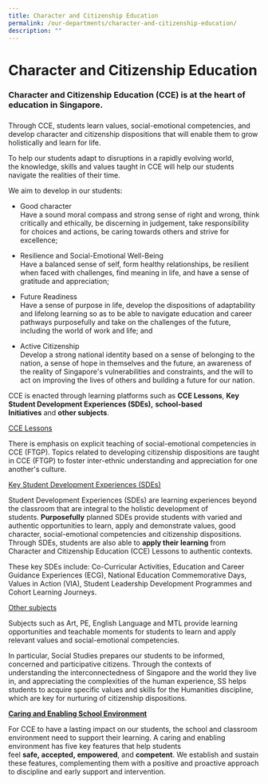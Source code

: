 ```yaml
---
title: Character and Citizenship Education
permalink: /our-departments/character-and-citizenship-education/
description: ""
---
```

# Character and Citizenship Education 

### Character and Citizenship Education (CCE) is at the heart of education in Singapore.  

### 

Through CCE, students learn values, social-emotional competencies, and  
develop character and citizenship dispositions that will enable them to grow holistically and learn for life. 

To help our students adapt to disruptions in a rapidly evolving world,  
the knowledge, skills and values taught in CCE will help our students navigate the realities of their time. 

We aim to develop in our students:

* Good character  
Have a sound moral compass and strong sense of right and wrong, think critically and ethically, be discerning in judgement, take responsibility for choices and actions, be caring towards others and strive for excellence;

* Resilience and Social-Emotional Well-Being  
Have a balanced sense of self, form healthy relationships, be resilient when faced with challenges, find meaning in life, and have a sense of gratitude and appreciation;

* Future Readiness  
Have a sense of purpose in life, develop the dispositions of adaptability and lifelong learning so as to be able to navigate education and career pathways purposefully and take on the challenges of the future, including the world of work and life; and

* Active Citizenship   
Develop a strong national identity based on a sense of belonging to the nation, a sense of hope in themselves and the future, an awareness of the reality of Singapore's vulnerabilities and constraints, and the will to act on improving the lives of others and building a future for our nation.

CCE is enacted through learning platforms such as **CCE Lessons**, **Key Student Development Experiences (SDEs),** **school-based Initiatives** and **other subjects**.

<u>CCE Lessons</u>

There is emphasis on explicit teaching of social-emotional competencies in CCE (FTGP). Topics related to developing citizenship dispositions are taught in CCE (FTGP) to foster inter-ethnic understanding and appreciation for one another's culture.  
  
<u>Key Student Development Experiences (SDEs)</u>

Student Development Experiences (SDEs) are learning experiences beyond the classroom that are integral to the holistic development of students. **Purposefully** planned SDEs provide students with varied and authentic opportunities to learn, apply and demonstrate values, good character, social-emotional competencies and citizenship dispositions. Through SDEs, students are also able to **apply their learning** from Character and Citizenship Education (CCE) Lessons to authentic contexts. 

These key SDEs include: Co-Curricular Activities, Education and Career Guidance Experiences (ECG), National Education Commemorative Days, Values in Action (VIA), Student Leadership Development Programmes and Cohort Learning Journeys.   
  
<u>Other subjects</u> 
  
Subjects such as Art, PE, English Language and MTL provide learning opportunities and teachable moments for students to learn and apply relevant values and social-emotional competencies.

In particular, Social Studies prepares our students to be informed, concerned and participative citizens. Through the contexts of understanding the interconnectedness of Singapore and the world they live in, and appreciating the complexities of the human experience, SS helps students to acquire specific values and skills for the Humanities discipline, which are key for nurturing of citizenship dispositions.

<u><b>Caring and Enabling School Environment</b></u>

For CCE to have a lasting impact on our students, the school and classroom environment need to support their learning. A caring and enabling environment has five key features that help students feel **safe, accepted, empowered**, and **competent**. We establish and sustain these features, complementing them with a positive and proactive approach to discipline and early support and intervention.